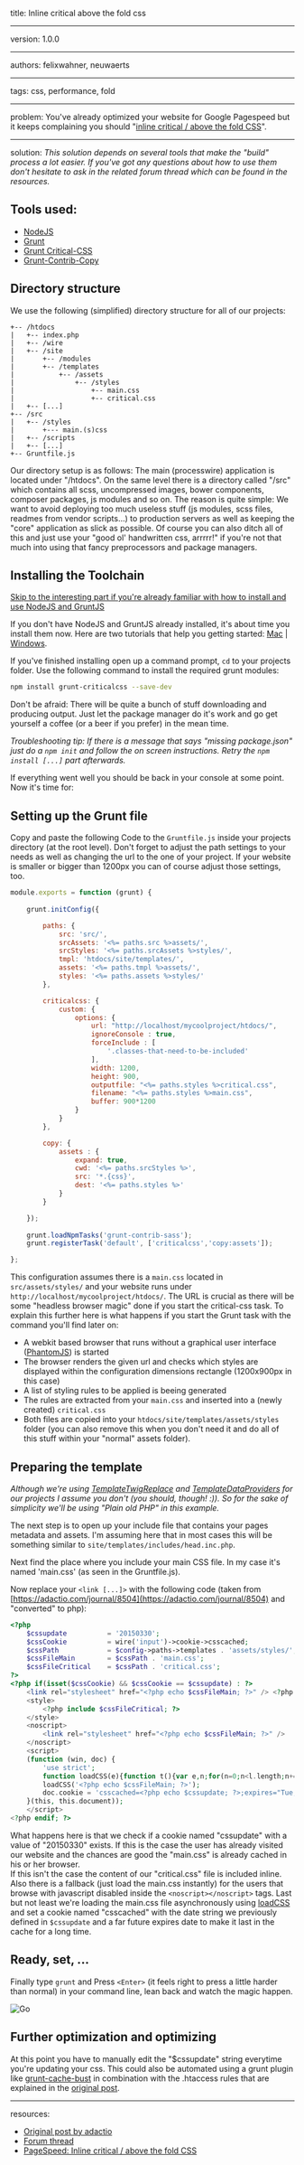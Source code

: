 title: Inline critical above the fold css

----

version: 1.0.0

----

authors: felixwahner, neuwaerts

----

tags: css, performance, fold

----

problem:
You've already optimized your website for Google Pagespeed but it keeps complaining you should "[inline critical / above the fold CSS](https://developers.google.com/speed/pagespeed/service/PrioritizeCriticalCss)".

----

solution:
*This solution depends on several tools that make the "build" process a lot easier. If you've got any questions about how to use them don't hesitate to ask in the related forum thread which can be found in the resources.*  

## Tools used:
* [NodeJS](https://nodejs.org/)    
* [Grunt](gruntjs.com)
* [Grunt Critical-CSS](https://github.com/filamentgroup/grunt-criticalcss)
* [Grunt-Contrib-Copy](https://github.com/gruntjs/grunt-contrib-copy)


## Directory structure
We use the following (simplified) directory structure for all of our projects:

```
+-- /htdocs  
|   +-- index.php  
|   +-- /wire  
|   +-- /site  
|       +-- /modules  
|       +-- /templates  
|           +-- /assets  
|               +-- /styles  
|                   +-- main.css  
| 					+-- critical.css  
|   +-- [...]  
+-- /src  
|   +-- /styles  
|       +--- main.(s)css
|   +-- /scripts  
|   +-- [...]  
+-- Gruntfile.js  
```
Our directory setup is as follows: The main (processwire) application is located under "/htdocs". On the same level there is a directory called "/src" which contains all scss, uncompressed images, bower components, composer packages, js modules and so on. The reason is quite simple: We want to avoid deploying too much useless stuff (js modules, scss files, readmes from vendor scripts...) to production servers as well as keeping the "core" application as slick as possible. Of course you can also ditch all of this and just use your "good ol' handwritten css, arrrrr!" if you're not that much into using that fancy preprocessors and package managers.

## Installing the Toolchain 

[Skip to the interesting part if you're already familiar with how to install and use NodeJS and GruntJS](#setup) 

If you don't have NodeJS and GruntJS already installed, it's about time you install them now. Here are two tutorials that help you getting started: [Mac](http://gruntjs.com/installing-grunt) | [Windows](http://www.codebelt.com/javascript/install-grunt-js-on-windows/).

If you've finished installing open up a command prompt, ``cd`` to your projects folder. Use the following command to install the required grunt modules:  

```Bash
npm install grunt-criticalcss --save-dev
```   

Don't be afraid: There will be quite a bunch of stuff downloading and producing output. Just let the package manager do it's work and go get yourself a coffee (or a beer if you prefer) in the mean time.  

*Troubleshooting tip: If there is a message that says "missing package.json" just do a ``npm init`` and follow the on screen instructions. Retry the ``npm install [...]`` part afterwards.*  

If everything went well you should be back in your console at some point. Now it's time for:

<a name="setup"></a>
## Setting up the Grunt file

Copy and paste the following Code to the ``Gruntfile.js`` inside your projects directory (at the root level). Don't forget to adjust the path settings to your needs as well as changing the url to the one of your project. If your website is smaller or bigger than 1200px you can of course adjust those settings, too.

```Javascript
module.exports = function (grunt) {
	
	grunt.initConfig({

		paths: {
			src: 'src/',
			srcAssets: '<%= paths.src %>assets/',
			srcStyles: '<%= paths.srcAssets %>styles/',
			tmpl: 'htdocs/site/templates/',
			assets: '<%= paths.tmpl %>assets/',
			styles: '<%= paths.assets %>styles/'
		},

		criticalcss: {
	        custom: {
	            options: {
	                url: "http://localhost/mycoolproject/htdocs/",
	                ignoreConsole : true,
	                forceInclude : [
	                	'.classes-that-need-to-be-included'
	                ],
	                width: 1200,
	                height: 900,
	                outputfile: "<%= paths.styles %>critical.css",
	                filename: "<%= paths.styles %>main.css",  
	                buffer: 900*1200
	            }
	        }
	    },

		copy: {
			assets : {
				expand: true,
				cwd: '<%= paths.srcStyles %>',
				src: '*.{css}',
				dest: '<%= paths.styles %>'
			}
		}

	});
	
	grunt.loadNpmTasks('grunt-contrib-sass');
	grunt.registerTask('default', ['criticalcss','copy:assets']);

};
```

This configuration assumes there is a ``main.css`` located in ``src/assets/styles/`` and your website runs under ``http://localhost/mycoolproject/htdocs/``. The URL is crucial as there will be some "headless browser magic" done if you start the critical-css task. To explain this further here is what happens if you start the Grunt task with the command you'll find later on:  
- A webkit based browser that runs without a graphical user interface ([PhantomJS](http://phantomjs.org/)) is started
- The browser renders the given url and checks which styles are displayed within the configuration dimensions rectangle (1200x900px in this case)  
- A list of styling rules to be applied is beeing generated
- The rules are extracted from your ``main.css`` and inserted into a (newly created) ``critical.css`` 
- Both files are copied into your ``htdocs/site/templates/assets/styles`` folder (you can also remove this when you don't need it and do all of this stuff within your "normal" assets folder).


## Preparing the template
*Although we're using [TemplateTwigReplace](http://modules.processwire.com/modules/template-twig-replace/) and [TemplateDataProviders](http://modules.processwire.com/modules/template-data-providers/) for our projects I assume you don't (you should, though! :)). So for the sake of simplicity we'll be using "Plain old PHP" in this example.*  

The next step is to open up your include file that contains your pages metadata and assets. I'm assuming here that in most cases this will be something similar to ``site/templates/includes/head.inc.php``.

Next find the place where you include your main CSS file. In my case it's named 'main.css' (as seen in the Gruntfile.js).  

Now replace your ``<link [...]>`` with the following code (taken from [https://adactio.com/journal/8504](https://adactio.com/journal/8504) and "converted" to php):
```PHP
<?php
	$cssupdate 			= '20150330';
	$cssCookie 			= wire('input')->cookie->csscached;
	$cssPath 			= $config->paths->templates . 'assets/styles/';
	$cssFileMain 		= $cssPath . 'main.css';
	$cssFileCritical 	= $cssPath . 'critical.css';
?>
<?php if(isset($cssCookie) && $cssCookie == $cssupdate) : ?>
	<link rel="stylesheet" href="<?php echo $cssFileMain; ?>" /> <?php else : ?>
	<style>
		<?php include $cssFileCritical; ?>
	</style>
	<noscript>
	    <link rel="stylesheet" href="<?php echo $cssFileMain; ?>" />
	</noscript>
	<script>
	(function (win, doc) {
	    'use strict';
		function loadCSS(e){function t(){var e,n;for(n=0;n<l.length;n+=1)l[n].href&&l[n].href.indexOf(r.href)>-1&&(e=!0);e?r.media="all":win.setTimeout(t)}var r=doc.createElement("link"),n=doc.getElementsByTagName("script")[0],l=doc.styleSheets;return r.rel="stylesheet",r.href=e,r.media="only x",n.parentNode.insertBefore(r,n),t(),r}
	    loadCSS('<?php echo $cssFileMain; ?>');
	    doc.cookie = 'csscached=<?php echo $cssupdate; ?>;expires="Tue, 19 Jan 2038 03:14:07 GMT";path=/';
	}(this, this.document));
	</script>
<?php endif; ?>
```

What happens here is that we check if a cookie named "cssupdate" with a value of "20150330" exists.
If this is the case the user has already visited our website and the chances are good the "main.css" 
is already cached in his or her browser.   
If this isn't the case the content of our "critical.css" file is included inline. 
Also there is a fallback (just load the main.css instantly) for the users that browse with javascript disabled inside the ``<noscript></noscript>`` tags. 
Last but not least we're loading the main.css file asynchronously using
[loadCSS](http://martinwolf.org/2014/12/18/load-css-asynchronously-with-loadcss/) and set a cookie named "csscached" with the date string we previously defined in ``$cssupdate`` and a far future expires date to make it last in the cache for a long time.

## Ready, set, ...
Finally type ``grunt`` and Press ``<Enter>`` (it feels right to press a little harder than normal) in your command line, lean back and watch the magic happen.  

![Go](http://i.imgur.com/fBiNqXW.gif)


## Further optimization and optimizing
At this point you have to manually edit the "$cssupdate" string everytime you're updating your css. This could also be automated using a grunt plugin like [grunt-cache-bust](https://github.com/hollandben/grunt-cache-bust) in combination with the .htaccess rules that are explained in the [original post](https://adactio.com/journal/8504).

----

resources:
* [Original post by adactio](https://adactio.com/journal/8504)
* [Forum thread](https://processwire.com/talk/topic/4710-frontend-performance-tips/?p=90612)
* [PageSpeed: Inline critical / above the fold CSS](https://developers.google.com/speed/pagespeed/service/PrioritizeCriticalCss)
